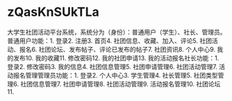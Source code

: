 # zQasKnSUkTLa
大学生社团活动平台系统，系统分为（身份）：普通用户（学生）、社长、管理员。普通用户功能：1. 登录2. 注册3. 首页4. 社团信息、收藏、加入、评论5. 社团活动、报名6. 社团论坛、发布帖子、评论已发布的帖子7. 社团资讯8. 个人中心9. 我的发布10. 我的收藏11. 修改密码12. 我的社团申请13. 我的活动报名社长功能：1. 登录2. 修改密码3. 我的信息4. 社团信息管理5. 社团申请管理6. 社团活动管理7. 活动报名管理管理员功能：1. 登录2. 个人中心3. 学生管理4. 社长管理5. 社团类型管理6. 社团信息管理7. 社团申请管理8. 社团活动管理9. 活动报名管理10. 社团论坛11. 
